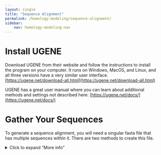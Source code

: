```yaml
---
layout: single
title: "Sequence Alignment"
permalink: /homology-modeling/sequence-alignment/
sidebar: 
    nav: homology-modeling-nav
---
```


# Install UGENE

Download UGENE from their website and follow the instructions to install the program on your computer. It runs on Windows, MacOS, and Linux, and all three versions have a very similar user interface.   
[https://ugene.net/download-all.html](https://ugene.net/download-all.html)

UGENE has a great user manual where you can learn about additional methods and settings not described here: [https://ugene.net/docs/](https://ugene.net/docs/) 


# Gather Your Sequences

To generate a sequence alignment, you will need a singular fasta file that has multiple sequences within it. There are two methods to create this file. 

<details>
<summary>Click to expand “More info”</summary>

Here’s the hidden content – you can mix **Markdown** _and_ HTML here.

- Bullet lists
- Images: ![alt text](/path/to/image.png)
- Anything you like

</details>
